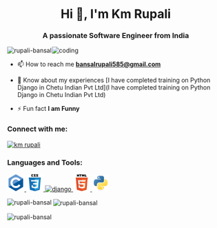 <h1 align="center">Hi 👋, I'm Km Rupali</h1>
<h3 align="center">A passionate Software Engineer from India</h3>
<img align ="right" alt ="coding" width = "400" src = "https://camo.githubusercontent.com/cae12fddd9d6982901d82580bdf321d81fb299141098ca1c2d4891870827bf17/68747470733a2f2f6d69726f2e6d656469756d2e636f6d2f6d61782f313336302f302a37513379765349765f7430696f4a2d5a2e676966">
<p align="left"> <img src="https://komarev.com/ghpvc/?username=rupali-bansal&label=Profile%20views&color=0e75b6&style=flat" alt="rupali-bansal" /> </p>

- 📫 How to reach me **bansalrupali585@gmail.com**

- 📄 Know about my experiences [I have completed training on Python Django in Chetu Indian Pvt Ltd](I have completed training on Python Django in Chetu Indian Pvt Ltd)

- ⚡ Fun fact **I am Funny**

<h3 align="left">Connect with me:</h3>
<p align="left">
<a href="https://linkedin.com/in/km rupali" target="blank"><img align="center" src="https://raw.githubusercontent.com/rahuldkjain/github-profile-readme-generator/master/src/images/icons/Social/linked-in-alt.svg" alt="km rupali" height="30" width="40" /></a>
</p>

<h3 align="left">Languages and Tools:</h3>
<p align="left"> <a href="https://www.cprogramming.com/" target="_blank" rel="noreferrer"> <img src="https://raw.githubusercontent.com/devicons/devicon/master/icons/c/c-original.svg" alt="c" width="40" height="40"/> </a> <a href="https://www.w3schools.com/css/" target="_blank" rel="noreferrer"> <img src="https://raw.githubusercontent.com/devicons/devicon/master/icons/css3/css3-original-wordmark.svg" alt="css3" width="40" height="40"/> </a> <a href="https://www.djangoproject.com/" target="_blank" rel="noreferrer"> <img src="https://cdn.worldvectorlogo.com/logos/django.svg" alt="django" width="40" height="40"/> </a> <a href="https://www.w3.org/html/" target="_blank" rel="noreferrer"> <img src="https://raw.githubusercontent.com/devicons/devicon/master/icons/html5/html5-original-wordmark.svg" alt="html5" width="40" height="40"/> </a> <a href="https://www.python.org" target="_blank" rel="noreferrer"> <img src="https://raw.githubusercontent.com/devicons/devicon/master/icons/python/python-original.svg" alt="python" width="40" height="40"/> </a> </p>

<p><img align="left" src="https://github-readme-stats.vercel.app/api/top-langs?username=rupali-bansal&show_icons=true&locale=en&layout=compact" alt="rupali-bansal" /></p>

<p>&nbsp;<img align="center" src="https://github-readme-stats.vercel.app/api?username=rupali-bansal&show_icons=true&locale=en" alt="rupali-bansal" /></p>

<p><img align="center" src="https://github-readme-streak-stats.herokuapp.com/?user=rupali-bansal&" alt="rupali-bansal" /></p>

